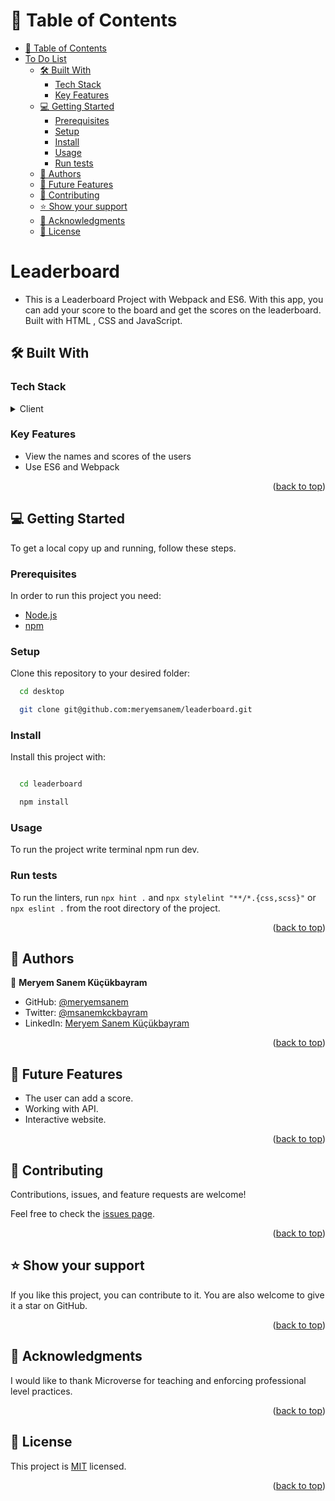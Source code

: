 <a name="readme-top"></a>

<!-- TABLE OF CONTENTS -->

# 📗 Table of Contents

- [📗 Table of Contents](#-table-of-contents)
- [To Do List ](#about-project)
  - [🛠 Built With ](#-built-with-)
    - [Tech Stack ](#tech-stack-)
    - [Key Features ](#key-features-)
  - [💻 Getting Started ](#-getting-started-)
    - [Prerequisites](#prerequisites)
    - [Setup](#setup)
    - [Install](#install)
    - [Usage](#usage)
    - [Run tests](#run-tests)
  - [👥 Authors ](#-authors-)
  - [🔭 Future Features ](#-future-features-)
  - [🤝 Contributing ](#-contributing-)
  - [⭐️ Show your support ](#️-show-your-support-)
  - [🙏 Acknowledgments ](#-acknowledgments-)
  - [📝 License ](#-license-)

<!-- PROJECT DESCRIPTION -->

# Leaderboard <a name="about-project"></a>

- This is a Leaderboard Project with Webpack and ES6. With this app, you can add your score to the board and get the scores on the leaderboard. Built with HTML , CSS and JavaScript.

## 🛠 Built With <a name="built-with"></a>

### Tech Stack <a name="tech-stack"></a>

<details>
  <summary>Client</summary>
  <ul>
    <li><a href="https://developer.mozilla.org/en-US/docs/Web/HTML">HTML</a></li>
    <li><a href="https://developer.mozilla.org/en-US/docs/Web/CSS">CSS</a></li>
    <li><a href="https://developer.mozilla.org/en-US/docs/Web/javascript">JavaScript</a></li>
  </ul>
</details>

</details>

<!-- Features -->

### Key Features <a name="key-features"></a>

- View the names and scores of the users
- Use ES6 and Webpack

<p align="right">(<a href="#readme-top">back to top</a>)</p>

<!-- GETTING STARTED -->

## 💻 Getting Started <a name="getting-started"></a>

To get a local copy up and running, follow these steps.

### Prerequisites

In order to run this project you need:

- <a href="https://nodejs.org/en/download">Node.js</a>
- <a href="https://docs.npmjs.com/downloading-and-installing-node-js-and-npm">npm</a>

### Setup

Clone this repository to your desired folder:

```sh
  cd desktop

  git clone git@github.com:meryemsanem/leaderboard.git

```

### Install

Install this project with:

```sh

  cd leaderboard

  npm install
```

### Usage

To run the project write terminal npm run dev.

### Run tests

To run the linters, run `npx hint .` and `npx stylelint "**/*.{css,scss}"` or `npx eslint .` from the root directory of the project.

<p align="right">(<a href="#readme-top">back to top</a>)</p>

<!-- AUTHORS -->

## 👥 Authors <a name="authors"></a>

👤 **Meryem Sanem Küçükbayram**

- GitHub: [@meryemsanem](https://github.com/meryemsanem)
- Twitter: [@msanemkckbayram](https://twitter.com/twitterhandle)
- LinkedIn: [Meryem Sanem Küçükbayram](https://linkedin.com/in/linkedinhandle)

<p align="right">(<a href="#readme-top">back to top</a>)</p>

## 👥 Future Features <a name="-future-features-"></a>

- The user can add a score.
- Working with API.
- Interactive website.

<p align="right">(<a href="#readme-top">back to top</a>)</p>

<!-- CONTRIBUTING -->

## 🤝 Contributing <a name="contributing"></a>

Contributions, issues, and feature requests are welcome!

Feel free to check the [issues page](../../issues/).

<p align="right">(<a href="#readme-top">back to top</a>)</p>

<!-- SUPPORT -->

## ⭐️ Show your support <a name="support"></a>

If you like this project, you can contribute to it. You are also welcome to give it a star on GitHub.

<p align="right">(<a href="#readme-top">back to top</a>)</p>

<!-- ACKNOWLEDGEMENTS -->

## 🙏 Acknowledgments <a name="acknowledgements"></a>

I would like to thank Microverse for teaching and enforcing professional level practices.

<p align="right">(<a href="#readme-top">back to top</a>)</p>

<!-- LICENSE -->

## 📝 License <a name="license"></a>

This project is [MIT](./LICENSE) licensed.

<p align="right">(<a href="#readme-top">back to top</a>)</p>
